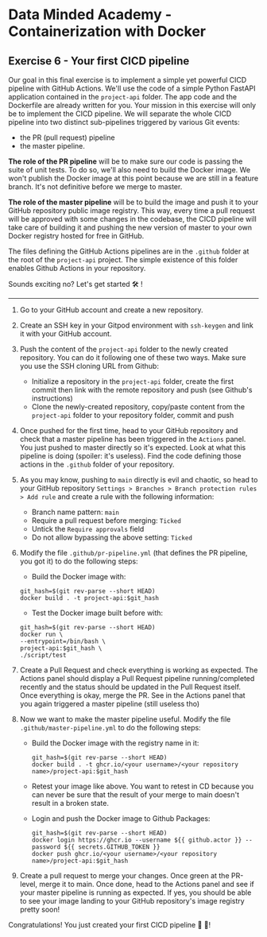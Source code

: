 # Data Minded Academy - Containerization with Docker
## Exercise 6 - Your first CICD pipeline

Our goal in this final exercise is to implement a simple yet powerful CICD pipeline with GitHub Actions. 
We'll use the code of a simple Python FastAPI application contained in the `project-api` folder. 
The app code and the Dockerfile are already written for you. Your mission in this exercise will only 
be to implement the CICD pipeline. We will separate the whole CICD pipeline into two distinct sub-pipelines 
triggered by various Git events: 

* the PR (pull request) pipeline
* the master pipeline.

**The role of the PR pipeline** will be to make sure our code is passing the suite of unit tests. 
To do so, we'll also need to build the Docker image. We won't publish the Docker image at this point 
because we are still in a feature branch. It's not definitive before we merge to master.

**The role of the master pipeline** will be to build the image and push it to your GitHub repository
public image registry. This way, every time a pull request will be approved with some changes in the 
codebase, the CICD pipeline will take care of building it and pushing the new version of master 
to your own Docker registry hosted for free in GitHub.

The files defining the GitHub Actions pipelines are in the `.github` folder at the root of the 
`project-api` project. The simple existence of this folder enables Github Actions in your repository.

Sounds exciting no? Let's get started 🛠 !

-----------

1. Go to your GitHub account and create a new repository.

2. Create an SSH key in your Gitpod environment with `ssh-keygen` and link it with your GitHub account.

3. Push the content of the `project-api` folder to the newly created repository. You can do it following 
one of these two ways. Make sure you use the SSH cloning URL from Github:

    * Initialize a repository in the `project-api` folder, create the first commit then link with the remote repository and push (see Github's instructions)
    * Clone the newly-created repository, copy/paste content from the `project-api` folder to your repository folder, commit and push

4. Once pushed for the first time, head to your GitHub repository and check that a master pipeline has 
been triggered in the `Actions` panel. You just pushed to master directly so it's expected. Look at 
what this pipeline is doing (spoiler: it's useless). Find the code defining those actions in the `.github` folder of your repository.

5. As you may know, pushing to `main` directly is evil and chaotic, so head to your GitHub repository 
`Settings > Branches > Branch protection rules > Add rule` and create a rule with the following information:

    * Branch name pattern: `main`
    * Require a pull request before merging: `Ticked`
    * Untick the `Require approvals` field 
    * Do not allow bypassing the above setting: `Ticked`

6. Modify the file `.github/pr-pipeline.yml` (that defines the PR pipeline, you got it) to do the following steps:

    * Build the Docker image with:
    ```
    git_hash=$(git rev-parse --short HEAD)
    docker build . -t project-api:$git_hash
    ```

    * Test the Docker image built before with:
    ```
    git_hash=$(git rev-parse --short HEAD)
    docker run \
    --entrypoint=/bin/bash \
    project-api:$git_hash \
    ./script/test
    ```

7. Create a Pull Request and check everything is working as expected. The Actions panel should display 
a Pull Request pipeline running/completed recently and the status should be updated in the Pull Request itself. 
Once everything is okay, merge the PR. See in the Actions panel that you again triggered a master pipeline (still useless tho)

8. Now we want to make the master pipeline useful. Modify the file `.github/master-pipeline.yml` 
to do the following steps:

    * Build the Docker image with the registry name in it:
        ```
        git_hash=$(git rev-parse --short HEAD)
        docker build . -t ghcr.io/<your username>/<your repository name>/project-api:$git_hash
        ```
    * Retest your image like above. You want to retest in CD because you can never be sure
      that the result of your merge to main doesn't result in a broken state.

    * Login and push the Docker image to Github Packages:
      ```
      git_hash=$(git rev-parse --short HEAD)
      docker login https://ghcr.io --username ${{ github.actor }} --password ${{ secrets.GITHUB_TOKEN }}
      docker push ghcr.io/<your username>/<your repository name>/project-api:$git_hash
      ```
    
11. Create a pull request to merge your changes. Once green at the PR-level, merge it to main. Once done, 
head to the Actions panel and see if your master pipeline is running as expected. If yes, you should be 
able to see your image landing to your GitHub repository's image registry pretty soon!

Congratulations! You just created your first CICD pipeline 🥳 🚀!
